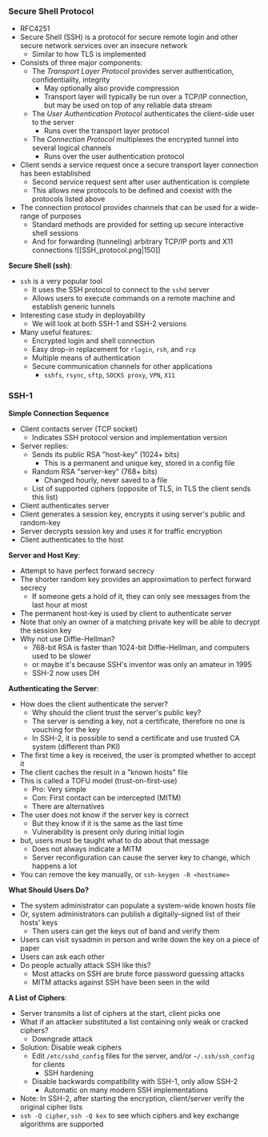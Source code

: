 ### Secure Shell Protocol
 - RFC4251
 - Secure Shell (SSH) is a protocol for secure remote login and other secure network services over an insecure network
	 - Similar to how TLS is implemented
 - Consists of three major components:
	 - The *Transport Layer Protocol* provides server authentication, confidentiality, integrity
		 - May optionally also provide compression
		 - Transport layer will typically be run over a TCP/IP connection, but may be used on top of any reliable data stream
	 - The *User Authentication Protocol* authenticates the client-side user to the server
		 - Runs over the transport layer protocol
	 - The *Connection Protocol* multiplexes the encrypted tunnel into several logical channels
		 - Runs over the user authentication protocol
 - Client sends a service request once a secure transport layer connection has been established
	 - Second service request sent after user authentication is complete
	 - This allows new protocols to be defined and coexist with the protocols listed above
 - The connection protocol provides channels that can be used for a wide-range of purposes
	 - Standard methods are provided for setting up secure interactive shell sessions
	 - And for forwarding (tunneling) arbitrary TCP/IP ports and X11 connections
![[SSH_protocol.png|150]]

**Secure Shell (ssh)**:
 - `ssh` is a very popular tool
	 - It uses the SSH protocol to connect to the `sshd` server
	 - Allows users to execute commands on a remote machine and establish generic tunnels
 - Interesting case study in deployability
	 - We will look at both SSH-1 and SSH-2 versions
 - Many useful features:
	 - Encrypted login and shell connection
	 - Easy drop-in replacement for `rlogin`, `rsh`, and `rcp`
	 - Multiple means of authentication
	 - Secure communication channels for other applications
		 - `sshfs`, `rsync`, `sftp`, `SOCKS proxy`, `VPN`, `X11`

### SSH-1
**Simple Connection Sequence**
 - Client contacts server (TCP socket)
	 - Indicates SSH protocol version and implementation version
 - Server replies:
	 - Sends its public RSA "host-key" (1024+ bits)
		 - This is a permanent and unique key, stored in a config file
	 - Random RSA "server-key" (768+ bits)
		 - Changed hourly, never saved to a file
	 - List of supported ciphers (opposite of TLS, in TLS the client sends this list)
 - Client authenticates server
 - Client generates a session key, encrypts it using server's public and random-key
 - Server decrypts session key and uses it for traffic encryption
 - Client authenticates to the host

**Server and Host Key**:
 - Attempt to have perfect forward secrecy
 - The shorter random key provides an approximation to perfect forward secrecy
	 - If someone gets a hold of it, they can only see messages from the last hour at most
 - The permanent host-key is used by client to authenticate server
 - Note that only an owner of a matching private key will be able to decrypt the session key
 - Why not use Diffie-Hellman?
	 - 768-bit RSA is faster than 1024-bit Diffie-Hellman, and computers used to be slower
	 - or maybe it's because SSH's inventor was only an amateur in 1995
	 - SSH-2 now uses DH

**Authenticating the Server**:
 - How does the client authenticate the server?
	 - Why should the client trust the server's public key?
	 - The server is sending a key, not a certificate, therefore no one is vouching for the key
	 - In SSH-2, it is possible to send a certificate and use trusted CA system (different than PKI)
 - The first time a key is received, the user is prompted whether to accept it
 - The client caches the result in a "known hosts" file
 - This is called a TOFU model (trust-on-first-use)
	 - Pro: Very simple
	 - Con: First contact can be intercepted (MITM)
	 - There are alternatives
 - The user does not know if the server key is correct
	 - But they know if it is the same as the last time
	 - Vulnerability is present only during initial login
 - but, users must be taught what to do about that message
	 - Does not always indicate a MITM
	 - Server reconfiguration can cause the server key to change, which happens a lot
 - You can remove the key manually, or `ssh-keygen -R <hostname>`

**What Should Users Do?**
 - The system administrator can populate a system-wide known hosts file
 - Or, system administrators can publish a digitally-signed list of their hosts' keys
	 - Then users can get the keys out of band and verify them
 - Users can visit sysadmin in person and write down the key on a piece of paper
 - Users can ask each other
 - Do people actually attack SSH like this?
	 - Most attacks on SSH are brute force password guessing attacks
	 - MITM attacks against SSH have been seen in the wild

**A List of Ciphers**:
 - Server transmits a list of ciphers at the start, client picks one
 - What if an attacker substituted a list containing only weak or cracked ciphers?
	 - Downgrade attack
 - Solution: Disable weak ciphers
	 - Edit `/etc/sshd_config` files for the server, and/or `~/.ssh/ssh_config` for clients
		 - SSH hardening
	 - Disable backwards compatibility with SSH-1, only allow SSH-2
		 - Automatic on many modern SSH implementations
 - Note: In SSH-2, after starting the encryption, client/server verify the original cipher lists
 - `ssh -Q cipher`, `ssh -Q kex` to see which ciphers and key exchange algorithms are supported
